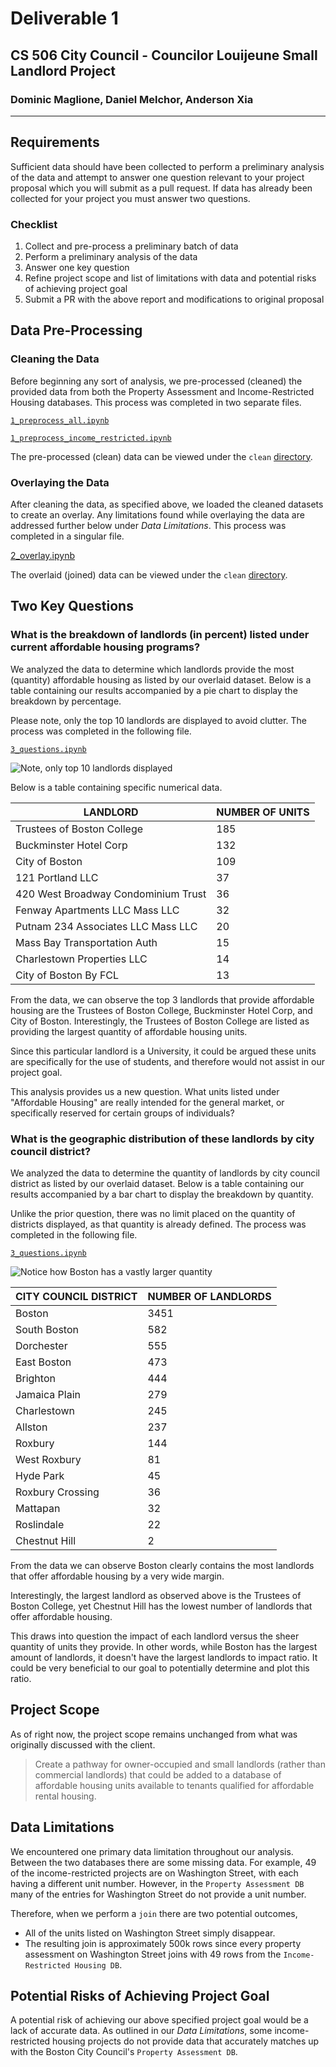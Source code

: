 # Deliverable 1

## CS 506 City Council - Councilor Louijeune Small Landlord Project

### Dominic Maglione, Daniel Melchor, Anderson Xia

---

## Requirements

Sufficient data should have been collected to perform a preliminary analysis of the data and attempt to answer one question relevant to your project proposal which you will submit as a pull request. If data has already been collected for your project you must answer two questions.

### Checklist

1. Collect and pre-process a preliminary batch of data
2. Perform a preliminary analysis of the data
3. Answer one key question
4. Refine project scope and list of limitations with data and potential risks of achieving project goal
5. Submit a PR with the above report and modifications to original proposal

## Data Pre-Processing

### Cleaning the Data

Before beginning any sort of analysis, we pre-processed (cleaned) the provided data from both the Property Assessment and Income-Restricted Housing databases. This process was completed in two separate files.

[`1_preprocess_all.ipynb`](../src/1_preprocess_all.ipynb)

[`1_preprocess_income_restricted.ipynb`](../src/1_preprocess_income_restricted.ipynb)

The pre-processed (clean) data can be viewed under the `clean` [directory](../data/clean).

### Overlaying the Data

After cleaning the data, as specified above, we loaded the cleaned datasets to create an overlay. Any limitations found while overlaying the data are addressed further below under _Data Limitations_. This process was completed in a singular file.

[2_overlay.ipynb](../src/2_overlay.ipynb)

The overlaid (joined) data can be viewed under the `clean` [directory](../data/clean).

## Two Key Questions

### What is the breakdown of landlords (in percent) listed under current affordable housing programs?

We analyzed the data to determine which landlords provide the most (quantity) affordable housing as listed by our overlaid dataset. Below is a table containing our results accompanied by a pie chart to display the breakdown by percentage.

Please note, only the top 10 landlords are displayed to avoid clutter. The process was completed in the following file.

[`3_questions.ipynb`](../src/3_questions.ipynb)

![Note, only top 10 landlords displayed](../imgs/question-1.png)

Below is a table containing specific numerical data.

| LANDLORD                            | NUMBER OF UNITS |
| ----------------------------------- | --------------- |
| Trustees of Boston College          | 185             |
| Buckminster Hotel Corp              | 132             |
| City of Boston                      | 109             |
| 121 Portland LLC                    | 37              |
| 420 West Broadway Condominium Trust | 36              |
| Fenway Apartments LLC Mass LLC      | 32              |
| Putnam 234 Associates LLC Mass LLC  | 20              |
| Mass Bay Transportation Auth        | 15              |
| Charlestown Properties LLC          | 14              |
| City of Boston By FCL               | 13              |

From the data, we can observe the top 3 landlords that provide affordable housing are the Trustees of Boston College, Buckminster Hotel Corp, and City of Boston. Interestingly, the Trustees of Boston College are listed as providing the largest quantity of affordable housing units.

Since this particular landlord is a University, it could be argued these units are specifically for the use of students, and therefore would not assist in our project goal.

This analysis provides us a new question. What units listed under "Affordable Housing" are really intended for the general market, or specifically reserved for certain groups of individuals?

### What is the geographic distribution of these landlords by city council district?

We analyzed the data to determine the quantity of landlords by city council district as listed by our overlaid dataset. Below is a table containing our results accompanied by a bar chart to display the breakdown by quantity.

Unlike the prior question, there was no limit placed on the quantity of districts displayed, as that quantity is already defined. The process was completed in the following file.

[`3_questions.ipynb`](../src/3_questions.ipynb)

![Notice how Boston has a vastly larger quantity](../imgs/question-2.png)

| CITY COUNCIL DISTRICT | NUMBER OF LANDLORDS |
| --------------------- | ------------------- |
| Boston                | 3451                |
| South Boston          | 582                 |
| Dorchester            | 555                 |
| East Boston           | 473                 |
| Brighton              | 444                 |
| Jamaica Plain         | 279                 |
| Charlestown           | 245                 |
| Allston               | 237                 |
| Roxbury               | 144                 |
| West Roxbury          | 81                  |
| Hyde Park             | 45                  |
| Roxbury Crossing      | 36                  |
| Mattapan              | 32                  |
| Roslindale            | 22                  |
| Chestnut Hill         | 2                   |

From the data we can observe Boston clearly contains the most landlords that offer affordable housing by a very wide margin.

Interestingly, the largest landlord as observed above is the Trustees of Boston College, yet Chestnut Hill has the lowest number of landlords that offer affordable housing.

This draws into question the impact of each landlord versus the sheer quantity of units they provide. In other words, while Boston has the largest amount of landlords, it doesn't have the largest landlords to impact ratio. It could be very beneficial to our goal to potentially determine and plot this ratio.

## Project Scope

As of right now, the project scope remains unchanged from what was originally discussed with the client.

> Create a pathway for owner-occupied and small landlords (rather than commercial landlords) that could be added to a database of affordable housing units available to tenants qualified for affordable rental housing.

## Data Limitations

We encountered one primary data limitation throughout our analysis. Between the two databases there are some missing data. For example, 49 of the income-restricted projects are on Washington Street, with each having a different unit number. However, in the `Property Assessment DB` many of the entries for Washington Street do not provide a unit number.

Therefore, when we perform a `join` there are two potential outcomes,

-   All of the units listed on Washington Street simply disappear.
-   The resulting join is approximately 500k rows since every property assessment on Washington Street joins with 49 rows from the `Income-Restricted Housing DB`.

## Potential Risks of Achieving Project Goal

A potential risk of achieving our above specified project goal would be a lack of accurate data. As outlined in our _Data Limitations_, some income-restricted housing projects do not provide data that accurately matches up with the Boston City Council's `Property Assessment DB`.
